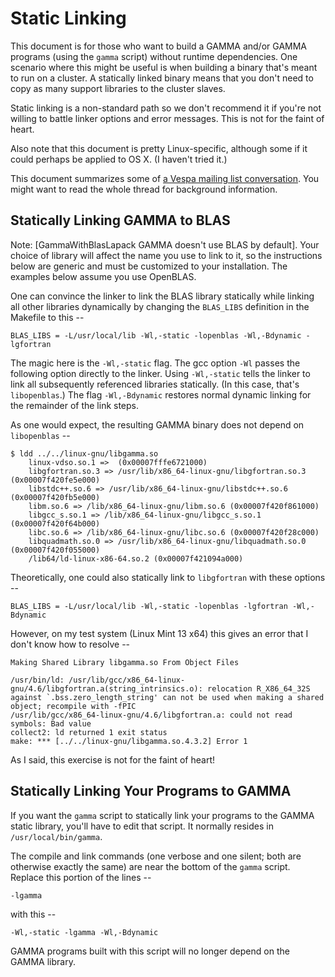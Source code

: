 # Static Linking
This document is for those who want to build a GAMMA and/or GAMMA
programs (using the `gamma` script) without runtime dependencies. One scenario
where this might be useful is when building a binary that's meant to run on 
a cluster. A statically linked binary means that you don't need to copy as 
many support libraries to the cluster slaves.

Static linking is a non-standard path so we don't recommend it if you're not
willing to battle linker options and error messages. This is not for the faint
of heart.

Also note that this document is pretty Linux-specific, although some if it could
perhaps be applied to OS X. (I haven't tried it.) 

This document summarizes some of 
[a Vespa mailing list conversation](http://tech.groups.yahoo.com/group/vespa-mrs/message/537).
You might want to read the whole thread for background information.


## Statically Linking GAMMA to BLAS
Note: [GammaWithBlasLapack GAMMA doesn't use BLAS by default]. Your choice of
library will affect the name you use to link to it, so the instructions below
are generic and must be customized to your installation. The examples below
assume you use OpenBLAS.

One can convince the linker to link the BLAS library statically while linking 
all other libraries dynamically by changing the `BLAS_LIBS` definition in 
the Makefile to this -- 

```
BLAS_LIBS = -L/usr/local/lib -Wl,-static -lopenblas -Wl,-Bdynamic -lgfortran 
```

The magic here is the `-Wl,-static` flag. The gcc option `-Wl` passes the 
following option directly to the linker. Using `-Wl,-static` tells the linker
to link all subsequently referenced libraries statically. (In this case, that's 
`libopenblas`.) The flag `-Wl,-Bdynamic` restores normal dynamic linking for
the remainder of the link steps. 

As one would expect, the resulting GAMMA binary does not depend on 
`libopenblas` --

```
$ ldd ../../linux-gnu/libgamma.so
	linux-vdso.so.1 =>  (0x00007fffe6721000)
	libgfortran.so.3 => /usr/lib/x86_64-linux-gnu/libgfortran.so.3 (0x00007f420fe5e000)
	libstdc++.so.6 => /usr/lib/x86_64-linux-gnu/libstdc++.so.6 (0x00007f420fb5e000)
	libm.so.6 => /lib/x86_64-linux-gnu/libm.so.6 (0x00007f420f861000)
	libgcc_s.so.1 => /lib/x86_64-linux-gnu/libgcc_s.so.1 (0x00007f420f64b000)
	libc.so.6 => /lib/x86_64-linux-gnu/libc.so.6 (0x00007f420f28c000)
	libquadmath.so.0 => /usr/lib/x86_64-linux-gnu/libquadmath.so.0 (0x00007f420f055000)
	/lib64/ld-linux-x86-64.so.2 (0x00007f421094a000)
```

Theoretically, one could also statically link to `libgfortran` with these
options -- 
```
BLAS_LIBS = -L/usr/local/lib -Wl,-static -lopenblas -lgfortran -Wl,-Bdynamic 
```

However, on my test system (Linux Mint 13 x64) this gives an error that I don't
know how to resolve -- 

```
Making Shared Library libgamma.so From Object Files

/usr/bin/ld: /usr/lib/gcc/x86_64-linux-gnu/4.6/libgfortran.a(string_intrinsics.o): relocation R_X86_64_32S against `.bss.zero_length_string' can not be used when making a shared object; recompile with -fPIC
/usr/lib/gcc/x86_64-linux-gnu/4.6/libgfortran.a: could not read symbols: Bad value
collect2: ld returned 1 exit status
make: *** [../../linux-gnu/libgamma.so.4.3.2] Error 1
```

As I said, this exercise is not for the faint of heart!


## Statically Linking Your Programs to GAMMA
If you want the `gamma` script to statically link your programs to the GAMMA
static library, you'll have to edit that script. It normally resides in 
`/usr/local/bin/gamma`. 

The compile and link commands (one verbose and one silent; both are otherwise
exactly the same) are near the bottom of the `gamma` script. Replace this 
portion of the lines --

```
-lgamma
```

with this --

```
-Wl,-static -lgamma -Wl,-Bdynamic
```

GAMMA programs built with this script will no longer depend on the GAMMA 
library.

